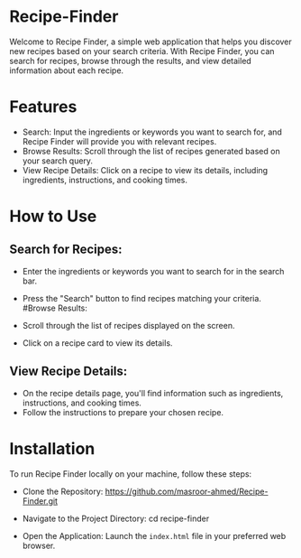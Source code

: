 # Recipe-Finder

Welcome to Recipe Finder, a simple web application that helps you discover new recipes based on your search criteria. With Recipe Finder, you can search for recipes, browse through the results, and view detailed information about each recipe.

# Features
- Search: Input the ingredients or keywords you want to search for, and Recipe Finder will provide you with relevant recipes.
- Browse Results: Scroll through the list of recipes generated based on your search query.
- View Recipe Details: Click on a recipe to view its details, including ingredients, instructions, and cooking times.
  
# How to Use
## Search for Recipes:

- Enter the ingredients or keywords you want to search for in the search bar.
- Press the "Search" button to find recipes matching your criteria.
#Browse Results:

- Scroll through the list of recipes displayed on the screen.
- Click on a recipe card to view its details.
## View Recipe Details:

- On the recipe details page, you'll find information such as ingredients, instructions, and cooking times.
- Follow the instructions to prepare your chosen recipe.

# Installation

To run Recipe Finder locally on your machine, follow these steps:
- Clone the Repository:
  https://github.com/masroor-ahmed/Recipe-Finder.git

- Navigate to the Project Directory:
  cd recipe-finder
- Open the Application:
  Launch the `index.html` file in your preferred web browser. 
  
